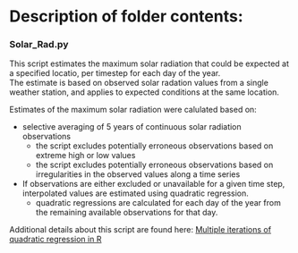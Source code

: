 # Description of folder contents:

### Solar_Rad.py
This script estimates the maximum solar radiation that could be expected at a specified locatio, per timestep for each day of the year.  
The estimate is based on observed solar radation values from a single weather station, and applies to expected conditions at the same location.

Estimates of the maximum solar radiation were calulated based on:
* selective averaging of 5 years of continuous solar radiation observations
  * the script excludes potentially erroneous observations based on extreme high or low values
  * the script excludes potentially erroneous observations based on irregularities in the observed values along a time series
* If observations are either excluded or unavailable for a given time step, interpolated values are estimated using quadratic regression.
  * quadratic regressions are calculated for each day of the year from the remaining available observations for that day.

Additional details about this script are found here:  [Multiple iterations of quadratic regression in R](https://stackoverflow.com/questions/29982964/multiple-iterations-of-quadratic-regression-in-r)
